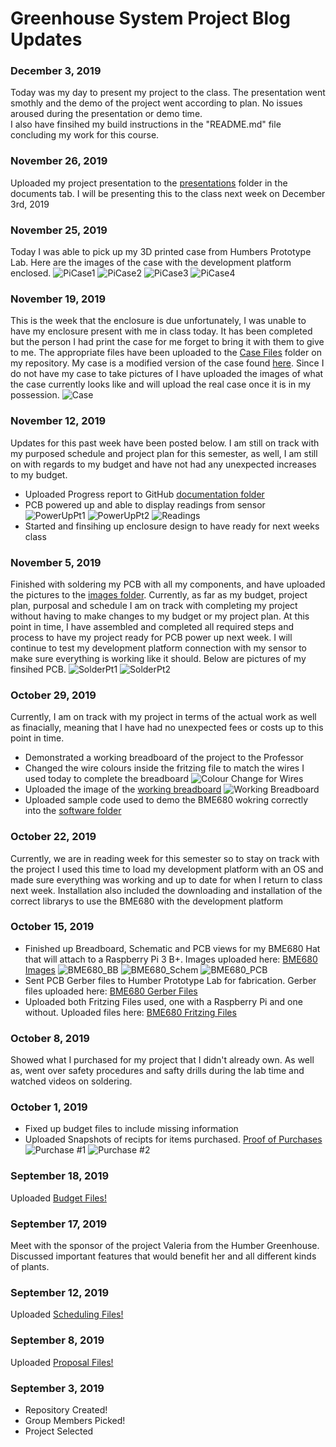 # Greenhouse System Project Blog Updates

### December 3, 2019
Today was my day to present my project to the class. The presentation went smothly and the demo of the project went according to plan. No issues aroused during the presentation or demo time.  
I also have finsihed my build instructions in the "README.md" file concluding my work for this course.


### November 26, 2019
Uploaded my project presentation to the [presentations](https://github.com/McAdieCENG/CENGProject/tree/master/Documentation/Presentations) folder in the documents tab. I will be presenting this to the class next week on December 3rd, 2019

### November 25, 2019
Today I was able to pick up my 3D printed case from Humbers Prototype Lab. Here are the images of the case with the development platform enclosed.
![PiCase1](https://raw.githubusercontent.com/McAdieCENG/CENGProject/master/Images/PiCase1.jpg "PiCase1")
![PiCase2](https://raw.githubusercontent.com/McAdieCENG/CENGProject/master/Images/PiCase2.jpg "PiCase2")
![PiCase3](https://raw.githubusercontent.com/McAdieCENG/CENGProject/master/Images/PiCase3.jpg "PiCase3")
![PiCase4](https://raw.githubusercontent.com/McAdieCENG/CENGProject/master/Images/PiCase4.jpg "PiCase4")

### November 19, 2019
This is the week that the enclosure is due unfortunately, I was unable to have my enclosure present with me in class today. It has been completed but the person I had print the case for me forget to bring it with them to give to me. The appropriate files have been uploaded to the [Case Files](https://github.com/McAdieCENG/CENGProject/tree/master/Documentation/Case%20Files) folder on my repository. My case is a modified version of the case found [here](https://www.thingiverse.com/thing:604915). Since I do not have my case to take pictures of I have uploaded the images of what the case currently looks like and will upload the real case once it is in my possession.
![Case](https://raw.githubusercontent.com/McAdieCENG/CENGProject/master/Images/Case.PNG "Case")

### November 12, 2019
Updates for this past week have been posted below. I am still on track with my purposed schedule and project plan for this semester, as well, I am still on with regards to my budget and have not had any unexpected increases to my budget.
- Uploaded Progress report to GitHub [documentation folder](https://github.com/McAdieCENG/CENGProject/tree/master/Documentation/Progress%20Updates)
- PCB powered up and able to display readings from sensor
![PowerUpPt1](https://raw.githubusercontent.com/McAdieCENG/CENGProject/master/Images/PowerUpPt1.jpg "PowerUpPt1")
![PowerUpPt2](https://raw.githubusercontent.com/McAdieCENG/CENGProject/master/Images/PowerUpPt2.jpg "PowerUpPt2")
![Readings](https://raw.githubusercontent.com/McAdieCENG/CENGProject/master/Images/Readings.jpg "Readings")
- Started and finsihing up enclosure design to have ready for next weeks class

### November 5, 2019
Finished with soldering my PCB with all my components, and have uploaded the pictures to the [images folder](https://github.com/McAdieCENG/CENGProject/tree/master/Images). Currently, as far as my budget, project plan, purposal and schedule I am on track with completing my project without having to make changes to my budget or my project plan. At this point in time, I have assembled and completed all required steps and process to have my project ready for PCB power up next week. I will continue to test my development platform connection with my sensor to make sure everything is working like it should. Below are pictures of my finsihed PCB.
![SolderPt1](https://raw.githubusercontent.com/McAdieCENG/CENGProject/master/Images/SolderPt1.jpg "SolderPt1")
![SolderPt2](https://raw.githubusercontent.com/McAdieCENG/CENGProject/master/Images/SolderPt2.jpg "SolderPt2")

### October 29, 2019
Currently, I am on track with my project in terms of the actual work as well as finacially, meaning that I have had no unexpected fees or costs up to this point in time.
- Demonstrated a working breadboard of the project to the Professor
- Changed the wire colours inside the fritzing file to match the wires I used today to complete the breadboard
![Colour Change for Wires](https://raw.githubusercontent.com/McAdieCENG/CENGProject/master/Images/BME680_bb_new_colours.jpg "New Wire Colours")
- Uploaded the image of the [working breadboard](https://github.com/McAdieCENG/CENGProject/tree/master/Images)
![Working Breadboard](https://raw.githubusercontent.com/McAdieCENG/CENGProject/master/Images/bb_setup.jpg "Working Breadboard")
- Uploaded sample code used to demo the BME680 wokring correctly into the [software folder](https://github.com/McAdieCENG/CENGProject/tree/master/Software)

### October 22, 2019
Currently, we are in reading week for this semester so to stay on track with the project I used this time to load my development platform with an OS and made sure everything was working and up to date for when I return to class next week. Installation also included the downloading and installation of the correct librarys to use the BME680 with the development platform  

### October 15, 2019
- Finished up Breadboard, Schematic and PCB views for my BME680 Hat that will attach to a Raspberry Pi 3 B+. Images uploaded here: [BME680 Images](https://github.com/McAdieCENG/CENGProject/tree/master/Images) 
![BME680_BB](https://raw.githubusercontent.com/McAdieCENG/CENGProject/master/Images/BME680_bb.png "BME680_BB")
![BME680_Schem](https://raw.githubusercontent.com/McAdieCENG/CENGProject/master/Images/BME680_schem.png "BME680_Schem")
![BME680_PCB](https://raw.githubusercontent.com/McAdieCENG/CENGProject/master/Images/BME680_pcb.png "BME680_PCB")
- Sent PCB Gerber files to Humber Prototype Lab for fabrication. Gerber files uploaded here: [BME680 Gerber Files](https://github.com/McAdieCENG/CENGProject/tree/master/Electronics)
- Uploaded both Fritzing Files used, one with a Raspberry Pi and one without. Uploaded files here: [BME680 Fritzing Files](https://github.com/McAdieCENG/CENGProject/tree/master/Electronics)

### October 8, 2019
Showed what I purchased for my project that I didn't already own. As well as, went over safety procedures and safty drills during the lab time and watched videos on soldering.

### October 1, 2019
- Fixed up budget files to include missing information
- Uploaded Snapshots of recipts for items purchased. [Proof of Purchases](https://github.com/McAdieCENG/CENGProject/tree/master/Images)
![Purchase #1](https://raw.githubusercontent.com/McAdieCENG/CENGProject/master/Images/ProofOfPurch1.PNG "Purchase #1")
![Purchase #2](https://raw.githubusercontent.com/McAdieCENG/CENGProject/master/Images/ProofOfPurch2.PNG "Purchase #2")

### September 18, 2019
Uploaded [Budget Files!](https://github.com/McAdieCENG/CENGProject/tree/master/Documentation/Budget%20Files)

### September 17, 2019
Meet with the sponsor of the project Valeria from the Humber Greenhouse. Discussed important features that would benefit her and all different kinds of plants.

### September 12, 2019
Uploaded [Scheduling Files!](https://github.com/McAdieCENG/CENGProject/tree/master/Documentation/Schedule%20Files)

### September 8, 2019
Uploaded [Proposal Files!](https://github.com/McAdieCENG/CENGProject/tree/master/Documentation/Proposal%20Files)

### September 3, 2019
- Repository Created!
- Group Members Picked!
- Project Selected
